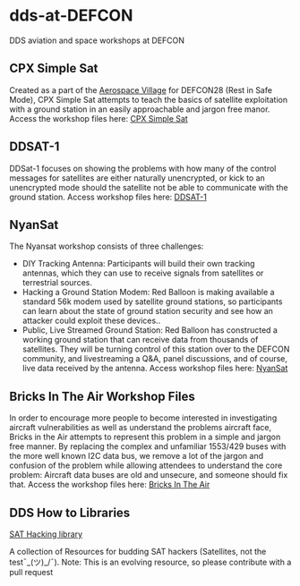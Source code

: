 # dds-at-DEFCON
DDS aviation and space workshops at DEFCON

## CPX Simple Sat

Created as a part of the [Aerospace Village](https://aerospacevillage.org/) for DEFCON28 (Rest in Safe Mode), CPX Simple Sat attempts to teach the basics of satellite exploitation with a ground station in an easily approachable and jargon free manor. Access the workshop files here: [CPX Simple Sat](https://github.com/deptofdefense/dds-at-DEFCON/tree/master/CPX-simplesat)

## DDSAT-1

DDSat-1 focuses on showing the problems with how many of the control messages for satellites are either naturally unencrypted, or kick to an unencrypted mode should the satellite not be able to communicate with the ground station. Access workshop files here: [DDSAT-1](https://github.com/deptofdefense/dds-at-DEFCON/tree/master/DDSAT-1)

## NyanSat

The Nyansat workshop consists of three challenges: 

- DIY Tracking Antenna: Participants will build their own tracking antennas, which they can use to receive signals from satellites or terrestrial sources.  
- Hacking a Ground Station Modem: Red Balloon is making available a standard 56k modem used by satellite ground stations, so participants can learn about the state of ground station security and see how an attacker could exploit these devices..  
- Public, Live Streamed Ground Station: Red Balloon has constructed a working ground station that can receive data from thousands of satellites. They will be turning control of this station over to the DEFCON community, and livestreaming a Q&amp;A, panel discussions, and of course, live data received by the antenna.
Access workshop files here: [NyanSat](https://github.com/deptofdefense/dds-at-DEFCON/tree/master/NyanSat)

## Bricks In The Air Workshop Files

In order to encourage more people to become interested in investigating aircraft vulnerabilities as well as understand the problems aircraft face, Bricks in the Air attempts to represent this problem in a simple and jargon free manner.  By replacing the complex and unfamiliar 1553/429 buses with the more well known I2C data bus, we remove a lot of the jargon and confusion of the problem while allowing attendees to understand the core problem: Aircraft data buses are old and unsecure, and someone should fix that.   Access the workshop files here: [Bricks In The Air](https://github.com/deptofdefense/dds-at-DEFCON/tree/master/bricks-in-the-air)

## DDS How to Libraries

[SAT Hacking library](https://github.com/deptofdefense/hack-a-sat-library)

A collection of Resources for budding SAT hackers (Satellites, not the test¯\_(ツ)_/¯). Note: This is an evolving resource, so please contribute with a pull request
